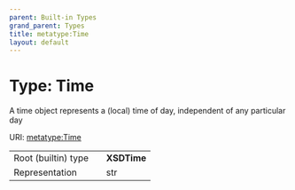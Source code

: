 ```yaml
---
parent: Built-in Types
grand_parent: Types
title: metatype:Time
layout: default
---
```


# Type: Time


A time object represents a (local) time of day, independent of any particular day

URI: [metatype:Time](https://linkml.github.io/linkml-model/docs/types/Time)

|  |  |  |
| --- | --- | --- |
| Root (builtin) type | | **XSDTime** |
| Representation | | str |

